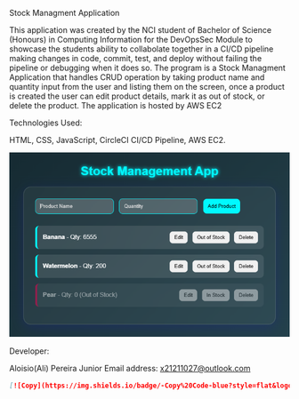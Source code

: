  Stock Managment Application

 This application was created by the NCI student of Bachelor of Science (Honours) in Computing Information for the DevOpsSec Module to showcase the students ability to collabolate together in a CI/CD pipeline making changes in code, commit, test, and deploy without failing the pipeline or debugging when it does so.
 The program is a Stock Managment Application that handles CRUD operation by taking product name and quantity input from the user and listing them on the screen, once a product is created the user can edit product details, mark it as out of stock, or delete the product.
 The application is hosted by AWS EC2

Technologies Used:

HTML, CSS, JavaScript, CircleCI CI/CD Pipeline, AWS EC2.

![alt text](src/assets/image.png)

Developer:

Aloisio(Ali) Pereira Junior
Email address:
x21211027@outlook.com 
```markdown
[![Copy](https://img.shields.io/badge/-Copy%20Code-blue?style=flat&logo=github)](#)
